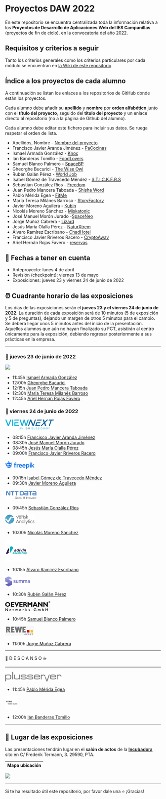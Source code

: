 # Proyectos DAW 2022

En este repositorio se encuentra centralizada toda la información relativa a los **Proyectos de Desarrollo de Aplicaciones Web del IES Campanillas** (proyectos de fin de ciclo), en la convocatoria del año 2022.

## Requisitos y criterios a seguir

Tanto los criterios generales como los criterios particulares por cada módulo se encuentran en [la Wiki de este repositorio](https://github.com/IESCampanillas/proyectos-daw-2022/wiki).

## Índice a los proyectos de cada alumno

A continuación se listan los enlaces a los repositorios de GitHub donde están los proyectos. 

Cada alumno debe añadir su **apellido** y **nombre** por **orden alfabético** junto con el **título del proyecto**, seguido del **título del proyecto** y un enlace directo al repositorio (no a la página de Github del alumno). 

Cada alumno debe editar este fichero para incluir sus datos. Se ruega respetar el orden de lista.

* Apellidos, Nombre - [Nombre del proyecto](https://github.com/nombre_del_repositorio)
* Francisco Javier Aranda Jiménez - [PaCocinas](https://github.com/PacoAranda/PaCocinas)
* Ismael Armada González - [Knox](https://github.com/Archerus35/KNOX.git)
* Ián Banderas Tomillo - [FoodLovers](https://github.com/ianbanderas/ProjectoDAW)
* Samuel Blanco Palmero - [SpaceBP](https://github.com/samubp10/SpaceBP)
* Gheorghe Bucurici - [The Wise Owl](https://github.com/GheorgheBci/TheWiseOwl)
* Rubén Galán Pérez - [World Job](https://github.com/rubengalan97/World_Job)
* Isabel Gómez de Travecedo Méndez - [S.T.I.C.K.E.R.S](https://github.com/isa-gdt/S.T.IC.K.E.R.S)
* Sebastián González Ríos - [Freedom](https://github.com/SrCbas/Freedom)
* Juan Pedro Mancera Taboada - [Shisha Word](https://github.com/juan2pedro/ShishaWord)
* Pablo Mérida Egea - [FitMe](https://github.com/Pablomerida2001/FitMe)
* María Teresa Milánes Barroso - [StoryFactory](https://github.com/MTeresaMB/StoryFactory)
* Javier Moreno Aguilera - [Kubin](https://github.com/javmoreno-developer/Kubin)
* Nicolás Moreno Sánchez - [Miskatonic](https://github.com/nicoms13/django)
* José Manuel Morón Jurado -[SpaceNeo](https://github.com/JMMJ0/Space-NEO)
* Jorge Muñoz Cabrera - [Lizard](https://github.com/jorgeMunozCampanillas/Lizard/blob/main/README.md)
* Jesús María Olalla Pérez - [NaturXtrem](https://github.com/Jeolpe/NaturXtrem)
* Álvaro Ramírez Escribano - [ChadHotel](https://github.com/DawAlvaro/ChadHotel)
* Francisco Javier Rriveros Racero - [CryptoAway](https://github.com/FJ-Riveros/CryptoAway)
* Ariel Hernán Rojas Favero - [reservas](https://github.com/ArielHernan/proyectoFinal)



## 📝 Fechas a tener en cuenta
* Anteproyecto: lunes 4 de abril
* Revisión (checkpoint): viernes 13 de mayo
* Exposiciones: jueves 23 y viernes 24 de junio de 2022


## ⏰ Cuadrante horario de las exposiciones

Los días de las exposiciones serán el **jueves 23 y el viernes 24 de junio de 2022**. La duración de cada exposición será de 10 minutos (5 de exposición y 5 de preguntas), dejando un margen de otros 5 minutos para el cambio. Se deberá llegar unos 5 minutos antes del inicio de la presentación. Aquellos alumnos que aún no hayan finalizado su FCT, asistirán al centro únicamente para la exposición, debiendo regresar posteriormente a sus prácticas en la empresa.

<hr>

### :calendar: jueves 23 de junio de 2022

<img height="46px" src="accenture>-woBG.png">

* 11:45h [Ismael Armada González]()
* 12:00h [Gheorghe Bucurici]()
* 12:15h [Juan Pedro Mancera Taboada]()
* 12:30h [Maria Teresa Milanés Barroso]()
* 12:45h [Ariel Hernán Rojas Favero]()

### :calendar: viernes 24 de junio de 2022

<img height="32px" src="Viewnext-woBG.png">

* 08:15h [Francisco Javier Aranda Jiménez]()
* 08:30h [José Manuel Morón Jurado]()
* 08:45h [Jesús María Olalla Pérez]()
* 09:00h [Francisco Javier Rriveros Racero]()

<img height="32px" src="freepik-woBG.png">

* 09:15h [Isabel Gómez de Travecedo Méndez]()
* 09:30h [Javier Moreno Aguilera]()

<img height="32px" src="NTTData-woBG.png">

* 09:45h [Sebastián González Ríos]()

<img height="32px" src="Verisk Analytics-woBG.png">

* 10:00h [Nicolás Moreno Sánchez]()

<img height="72px" src="adivin.jpg">

* 10:15h [Álvaro Ramírez Escribano]()

<img height="32px" src="summa-woBG.png">

* 10:30h [Rubén Galán Pérez]()

<img height="32px" src="oever.jpg">

* 10:45h [Samuel Blanco Palmero]()

<img height="32px" src="rewe.jpg">

* 11:00h [Jorge Muñoz Cabrera]()

<hr>

 🥪 D E S C A N S O ☕

<hr>

<img height="32px" src="plus.jpg">

* 11:45h [Pablo Mérida Egea]()

<img height="42px" src="tnt.jpg">

* 12:00h [Ián Banderas Tomillo]()

<hr>

## :school: Lugar de las exposiciones

Las presentaciones tendrán lugar en el **salón de actos** de la [**Incubadora**](https://goo.gl/maps/VGMpWnnpCZJQbP21A) sito en C/ Frederik Termann, 3. 29590, PTA.

Mapa ubicación             | 
:-------------------------:|
<a href="https://goo.gl/maps/VGMpWnnpCZJQbP21A" target="_blank"><img src="https://github.com/IESCampanillas/proyectos-dam-2021/blob/master/IESCFP_mapa_ubicacion.png" width="300" /></a> 


<hr>

Si te ha resultado útil este repositorio, por favor dale una :star: ¡Gracias!
